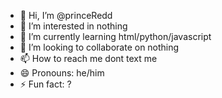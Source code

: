 - 👋 Hi, I’m @princeRedd
- 👀 I’m interested in nothing
- 🌱 I’m currently learning html/python/javascript
- 💞️ I’m looking to collaborate on nothing
- 📫 How to reach me dont text me
- 😄 Pronouns: he/him
- ⚡ Fun fact: ?

<!---
princeRedd/princeRedd is a ✨ special ✨ repository because its `README.md` (this file) appears on your GitHub profile.
You can click the Preview link to take a look at your changes.
--->
